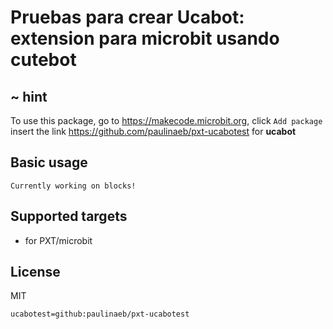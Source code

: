 # Pruebas para crear Ucabot: extension para microbit usando cutebot

## ~ hint

To use this package, go to https://makecode.microbit.org, click ``Add package`` insert the link https://github.com/paulinaeb/pxt-ucabotest for **ucabot**

## Basic usage
```
Currently working on blocks!
```

## Supported targets

* for PXT/microbit

## License

MIT

```package
ucabotest=github:paulinaeb/pxt-ucabotest
```
